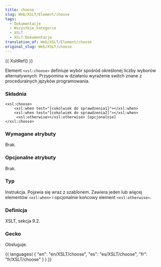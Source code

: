 ```yaml
---
title: choose
slug: Web/XSLT/Element/choose
tags:
  - Dokumentacje
  - Wszystkie_kategorie
  - XSLT
  - XSLT:Dokumentacje
translation_of: Web/XSLT/Element/choose
original_slug: Web/XSLT/choose
---
```

{{ XsltRef() }}

Element `<xsl:choose>` definiuje wybór spośród określonej liczby wyborów alternatywnych. Przypomina w działaniu wyrażenie switch znane z proceduralnych języków programowania.

### Składnia

    <xsl:choose>
    	<xsl:when test="[cokolwiek do sprawdzenia1]"></xsl:when>
    	<xsl:when test="[cokolwiek do sprawdzenia2]"></xsl:when>
         <xsl:otherwise></xsl:otherwise> [opcjonalnie]
    </xsl:choose>

### Wymagane atrybuty

Brak.

### Opcjonalne atrybuty

Brak.

### Typ

Instrukcja. Pojawia się wraz z szablonem. Zawiera jeden lub więcej elementów `<xsl:when>` i opcjonalnie końcowy element `<xsl:otherwise>`.

### Definicja

XSLT, sekcja 9.2.

### Gecko

Obsługuje.

{{ languages( { "en": "en/XSLT/choose", "es": "es/XSLT/choose", "fr": "fr/XSLT/choose" } ) }}
